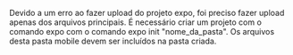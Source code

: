 Devido a um erro ao fazer upload do projeto expo, foi preciso fazer upload apenas dos arquivos principais. 
É necessário criar um projeto com o comando expo com o comando expo init "nome_da_pasta".
Os arquivos desta pasta mobile devem ser incluídos na pasta criada. 
